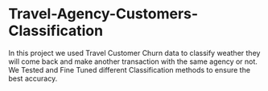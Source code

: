 # Travel-Agency-Customers-Classification
In this project we used Travel Customer Churn data to classify weather they will come back and make another transaction with the same agency or not. We Tested and Fine Tuned different Classification methods to ensure the best accuracy.
